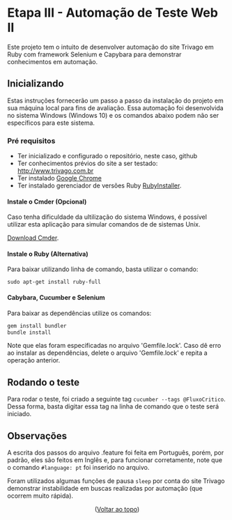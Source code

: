 <a name="readme-top"></a>

# Etapa III - Automação de Teste Web II

Este projeto tem o intuito de desenvolver automação do site Trivago em Ruby com framework Selenium e Capybara para demonstrar conhecimentos em automação.

## Inicializando

Estas instruções fornecerão um passo a passo da instalação do projeto em sua máquina local para fins de avaliação.
Essa automação foi desenvolvida no sistema Windows (Windows 10) e os comandos abaixo podem não ser específicos para este sistema.

### Pré requisitos

* Ter inicializado e configurado o repositório, neste caso, github
* Ter conhecimentos prévios do site a ser testado: http://www.trivago.com.br
* Ter instalado [Google Chrome](https://www.google.com/intl/pt-BR/chrome/)
* Ter instalado gerenciador de versões Ruby [RubyInstaller](https://rubyinstaller.org/downloads/).

#### Instale o Cmder (Opcional)

Caso tenha dificuldade da ultilização do sistema Windows, é possível utilizar esta aplicação para simular comandos de de sistemas Unix.

[Download Cmder](https://cmder.app/).

#### Instale o Ruby (Alternativa)

Para baixar utilizando linha de comando, basta utilizar o comando:

`sudo apt-get install ruby-full`

#### Cabybara, Cucumber e Selenium

Para baixar as dependências utilize os comandos:

```sh
gem install bundler
bundle install
```
Note que elas foram especificadas no arquivo 'Gemfile.lock'.
Caso dê erro ao instalar as dependências, delete o arquivo 'Gemfile.lock' e repita a operação anterior.

## Rodando o teste

Para rodar o teste, foi criado a seguinte tag `cucumber --tags @FluxoCritico`. Dessa forma, basta digitar essa tag na linha de comando que o teste será iniciado.

## Observações

A escrita dos passos do arquivo .feature foi feita em Português, porém, por padrão, eles são feitos em Inglês e, para funcionar corretamente, note que o comando `#language: pt` foi inserido no arquivo.

Foram utilizados algumas funções de pausa `sleep` por conta do site Trivago demonstrar instabilidade em buscas realizadas por automação (que ocorrem muito rápida).

<p align="center">(<a href="#readme-top">Voltar ao topo</a>)</p>